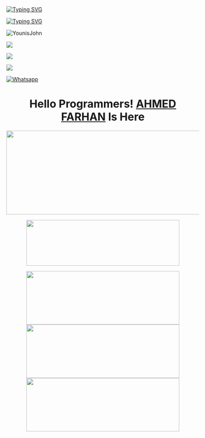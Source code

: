 [![Typing SVG](https://readme-typing-svg.herokuapp.com?color=%23FF0000&lines=WELCOME+TO+MY+GITHUB+IAM+FARHAN+🩵)](https://git.io/typing-svg)

[![Typing SVG](https://readme-typing-svg.herokuapp.com?color=%23AF00FF&lines=Student+of+9th,+10th+Class+ðŸŒ»ðŸ˜™)](https://git.io/typing-svg)


![YounisJohn](https://komarev.com/ghpvc/?username=Blaze0987&color=blue)

<a href="https://github.com/Blaze0987"><img src="https://img.shields.io/github/followers/Blaze0987?label=followers&style=social"/></a>

[![](https://img.shields.io/badge/Facebook-blue?logo=Facebook&logoColor=blue&labelColor=white)](https://www.facebook.com/F4RH9NXXX.COM12)

[![](https://img.shields.io/badge/Messenger-red?logo=Messenger&logoColor=red&labelColor=black)](https://m.me/F4RH9NXXX.COM12)

[![Whatsapp](https://img.shields.io/badge/Whatsapp-AHMED.FARHAN-deepgreen?style=flat-square&logo=whatsapp)](https://wa.me/+8801843961233)

</p>
<h1 align="center">
  <b>Hello Programmers!<b> <a href="https://www.facebook.com/F4RH9NXXX.COM12" target="blank">AHMED FARHAN</a> Is Here
</h1>
<p align="center">
  <img width="600" height="220" src="https://github-readme-stats.vercel.app/api?username=Blaze0987&show_icons=true&theme=chartreuse-dark&locale=id">
</p>
<p align="center">
  <img width="400" height="120" src="https://github-readme-stats.vercel.app/api/top-langs/?username=Blaze0987&layout=compact&theme=chartreuse-dark">
</p>
<p align="center">
<a href="https://github.com/Blaze0987"><img width="400" height="140" src="https://github-readme-stats.vercel.app/api/pin/?username=Blaze0987&repo=FILE&theme=chartreuse-dark"></a>
<a href="https://github.com/Blaze0987/FILE"><img width="400" height="140" src="https://github-readme-stats.vercel.app/api/pin/?username=Blaze0987&repo=FARHAN&theme=chartreuse-dark"></a>
<a href="https://github.com/Blaze0987/Random"><img width="400" 
height="140" src="https://github-readme-stats.vercel.app/api/pin/?username=Blaze0987&repo=RANDOM&theme=chartreuse-dark"></a>
<a 
<a 
